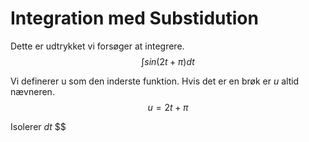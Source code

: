 # Integration med Substidution

Dette er udtrykket vi forsøger at integrere.
$$\int sin(2t + \pi) dt$$

Vi definerer u som den inderste funktion. Hvis det er en brøk er $u$ altid nævneren.
$$u = 2t + \pi$$

Isolerer $dt$
$$
